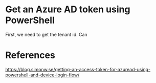 # Get an Azure AD token using PowerShell

First, we need to get the tenant id. Can 



# References
https://blog.simonw.se/getting-an-access-token-for-azuread-using-powershell-and-device-login-flow/